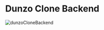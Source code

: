 
# Dunzo Clone Backend

![dunzoCloneBackend](https://github.com/ImKetan1610/dunzoCloneBackend/img/dunzoclonebackend.png)
